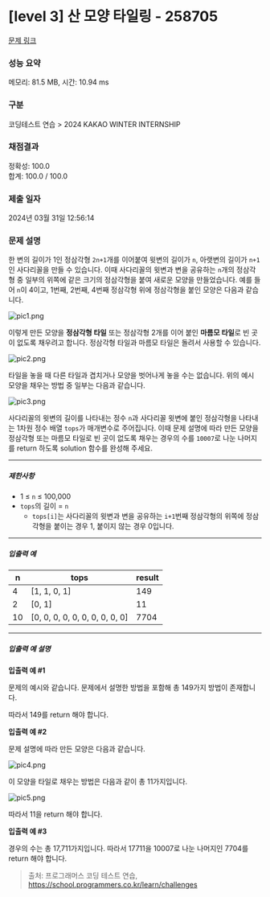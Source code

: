 # [level 3] 산 모양 타일링 - 258705 

[문제 링크](https://school.programmers.co.kr/learn/courses/30/lessons/258705) 

### 성능 요약

메모리: 81.5 MB, 시간: 10.94 ms

### 구분

코딩테스트 연습 > 2024 KAKAO WINTER INTERNSHIP

### 채점결과

정확성: 100.0<br/>합계: 100.0 / 100.0

### 제출 일자

2024년 03월 31일 12:56:14

### 문제 설명

<p>한 변의 길이가 1인 정삼각형 <code>2n+1</code>개를 이어붙여 윗변의 길이가 <code>n</code>, 아랫변의 길이가 <code>n+1</code>인 사다리꼴을 만들 수 있습니다. 이때 사다리꼴의 윗변과 변을 공유하는 <code>n</code>개의 정삼각형 중 일부의 위쪽에 같은 크기의 정삼각형을 붙여 새로운 모양을 만들었습니다. 예를 들어 <code>n</code>이 4이고, 1번째, 2번째, 4번째 정삼각형 위에 정삼각형을 붙인 모양은 다음과 같습니다.</p>

<p><img src="https://grepp-programmers.s3.ap-northeast-2.amazonaws.com/files/production/b1eb2bdf-c4a8-4750-8a0d-1fe1a304ccaf/pic1.png" title="" alt="pic1.png"></p>

<p>이렇게 만든 모양을 <strong>정삼각형 타일</strong> 또는 정삼각형 2개를 이어 붙인 <strong>마름모 타일</strong>로 빈 곳이 없도록 채우려고 합니다. 정삼각형 타일과 마름모 타일은 돌려서 사용할 수 있습니다.</p>

<p><img src="https://grepp-programmers.s3.ap-northeast-2.amazonaws.com/files/production/f145dc29-ce8b-4077-ad71-9442b1c4434f/pic2.png" title="" alt="pic2.png"></p>

<p>타일을 놓을 때 다른 타일과 겹치거나 모양을 벗어나게 놓을 수는 없습니다. 위의 예시 모양을 채우는 방법 중 일부는 다음과 같습니다.</p>

<p><img src="https://grepp-programmers.s3.ap-northeast-2.amazonaws.com/files/production/89dbb27a-f939-4b71-abd9-3de304f67c4e/pic3.png" title="" alt="pic3.png"></p>

<p>사다리꼴의 윗변의 길이를 나타내는 정수 <code>n</code>과 사다리꼴 윗변에 붙인 정삼각형을 나타내는 1차원 정수 배열 <code>tops</code>가 매개변수로 주어집니다. 이때 문제 설명에 따라 만든 모양을 정삼각형 또는 마름모 타일로 빈 곳이 없도록 채우는 경우의 수를 <code>10007</code>로 나눈 나머지를 return 하도록 solution 함수를 완성해 주세요.</p>

<hr>

<h5>제한사항</h5>

<ul>
<li>1 ≤ <code>n</code> ≤ 100,000</li>
<li><code>tops</code>의 길이 = <code>n</code>

<ul>
<li><code>tops[i]</code>는 사다리꼴의 윗변과 변을 공유하는 <code>i+1</code>번째 정삼각형의 위쪽에 정삼각형을 붙이는 경우 1, 붙이지 않는 경우 0입니다.</li>
</ul></li>
</ul>

<hr>

<h5>입출력 예</h5>
<table class="table">
        <thead><tr>
<th>n</th>
<th>tops</th>
<th>result</th>
</tr>
</thead>
        <tbody><tr>
<td>4</td>
<td>[1, 1, 0, 1]</td>
<td>149</td>
</tr>
<tr>
<td>2</td>
<td>[0, 1]</td>
<td>11</td>
</tr>
<tr>
<td>10</td>
<td>[0, 0, 0, 0, 0, 0, 0, 0, 0, 0]</td>
<td>7704</td>
</tr>
</tbody>
      </table>
<hr>

<h5>입출력 예 설명</h5>

<p><strong>입출력 예 #1</strong></p>

<p>문제의 예시와 같습니다. 문제에서 설명한 방법을 포함해 총 149가지 방법이 존재합니다.</p>

<p>따라서 149를 return 해야 합니다.</p>

<p><strong>입출력 예 #2</strong></p>

<p>문제 설명에 따라 만든 모양은 다음과 같습니다.</p>

<p><img src="https://grepp-programmers.s3.ap-northeast-2.amazonaws.com/files/production/d887399e-2335-4a99-8c3b-af0d71e595bd/pic4.png" title="" alt="pic4.png"></p>

<p>이 모양을 타일로 채우는 방법은 다음과 같이 총 11가지입니다.</p>

<p><img src="https://grepp-programmers.s3.ap-northeast-2.amazonaws.com/files/production/aad9c7de-087c-4a6c-9b02-8c6712a42f69/pic5.png" title="" alt="pic5.png"></p>

<p>따라서 11을 return 해야 합니다.</p>

<p><strong>입출력 예 #3</strong></p>

<p>경우의 수는 총 17,711가지입니다. 따라서 17711을 10007로 나눈 나머지인 7704를 return 해야 합니다.</p>


> 출처: 프로그래머스 코딩 테스트 연습, https://school.programmers.co.kr/learn/challenges